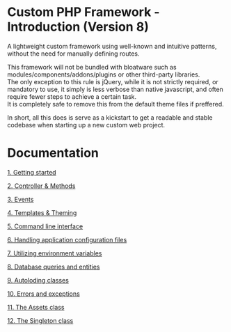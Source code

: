 # Custom PHP Framework - Introduction (Version 8)
A lightweight custom framework using well-known and intuitive patterns, without the need for manually defining routes.

This framework will not be bundled with bloatware such as modules/components/addons/plugins or other third-party libraries.   
The only exception to this rule is jQuery, while it is not strictly required, or mandatory to use, it simply is less verbose than native javascript, and often require fewer steps to achieve a certain task.  
It is completely safe to remove this from the default theme files if preffered.  

In short, all this does is serve as a kickstart to get a readable and stable codebase when starting up a new custom web project.

# Documentation

[1. Getting started](docs/manual/Getting_started.md)

[2. Controller & Methods](docs/manual/Controllers_and_methods.md)

[3. Events](docs/manual/Events.md)

[4. Templates & Theming](docs/manual/Templates_and_theming.md)

[5. Command line interface](docs/manual/Command_line_interface.md)

[6. Handling application configuration files](docs/manual/Configuration_files.md)

[7. Utilizing environment variables](docs/manual/Environment_variables.md)

[8. Database queries and entities](docs/manual/Database_queries.md)
  
[9. Autoloding classes](docs/manual/Autoloading.md)

[10. Errors and exceptions](docs/manual/Errors_and_exceptions.md)

[11. The Assets class](docs/manual/Assets.md)

[12. The Singleton class](docs/manual/Singleton.md)